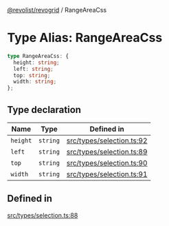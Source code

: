 [@revolist/revogrid](README.md) / RangeAreaCss

# Type Alias: RangeAreaCss

```ts
type RangeAreaCss: {
  height: string;
  left: string;
  top: string;
  width: string;
};
```

## Type declaration

| Name | Type | Defined in |
| ------ | ------ | ------ |
| `height` | `string` | [src/types/selection.ts:92](https://github.com/revolist/revogrid/blob/7eb028636fe9635cf32f3cf0775076c9e2dde053/src/types/selection.ts#L92) |
| `left` | `string` | [src/types/selection.ts:89](https://github.com/revolist/revogrid/blob/7eb028636fe9635cf32f3cf0775076c9e2dde053/src/types/selection.ts#L89) |
| `top` | `string` | [src/types/selection.ts:90](https://github.com/revolist/revogrid/blob/7eb028636fe9635cf32f3cf0775076c9e2dde053/src/types/selection.ts#L90) |
| `width` | `string` | [src/types/selection.ts:91](https://github.com/revolist/revogrid/blob/7eb028636fe9635cf32f3cf0775076c9e2dde053/src/types/selection.ts#L91) |

## Defined in

[src/types/selection.ts:88](https://github.com/revolist/revogrid/blob/7eb028636fe9635cf32f3cf0775076c9e2dde053/src/types/selection.ts#L88)
